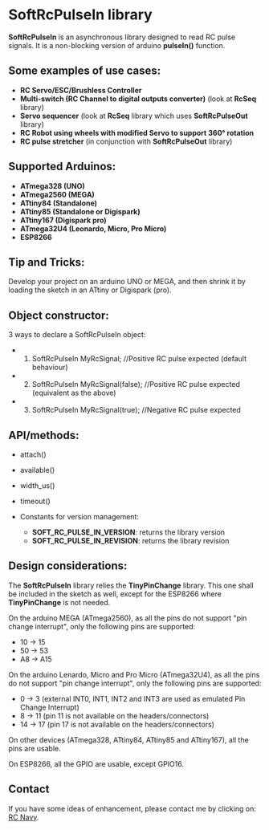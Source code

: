 SoftRcPulseIn library
======================

**SoftRcPulseIn** is an asynchronous library designed to read RC pulse signals. It is a non-blocking version of arduino **pulseIn()** function.

Some examples of use cases:
-------------------------
* **RC Servo/ESC/Brushless Controller**
* **Multi-switch (RC Channel to digital outputs converter)** (look at **RcSeq** library)
* **Servo sequencer** (look at **RcSeq** library which uses **SoftRcPulseOut** library)
* **RC Robot using wheels with modified Servo to support 360° rotation**
* **RC pulse stretcher** (in conjunction with **SoftRcPulseOut** library)

Supported Arduinos:
------------------
* **ATmega328 (UNO)**
* **ATmega2560 (MEGA)**
* **ATtiny84 (Standalone)**
* **ATtiny85 (Standalone or Digispark)**
* **ATtiny167 (Digispark pro)**
* **ATmega32U4 (Leonardo, Micro, Pro Micro)**
* **ESP8266**

Tip and Tricks:
--------------
Develop your project on an arduino UNO or MEGA, and then shrink it by loading the sketch in an ATtiny or Digispark (pro).


Object constructor:
------------------
3 ways to declare a SoftRcPulseIn object:

* 1) SoftRcPulseIn MyRcSignal; //Positive RC pulse expected (default behaviour)
* 2) SoftRcPulseIn MyRcSignal(false); //Positive RC pulse expected (equivalent as the above)
* 3) SoftRcPulseIn MyRcSignal(true); //Negative RC pulse expected

API/methods:
-----------
* attach()
* available()
* width_us()
* timeout()

* Constants for version management:
	* **SOFT_RC_PULSE_IN_VERSION**: returns the library version
	* **SOFT_RC_PULSE_IN_REVISION**: returns the library revision

Design considerations:
---------------------
The **SoftRcPulseIn** library relies the **TinyPinChange** library. This one shall be included in the sketch as well, except for the ESP8266 where **TinyPinChange** is not needed.

On the arduino MEGA (ATmega2560), as all the pins do not support "pin change interrupt", only the following pins are supported:

* 10 -> 15
* 50 -> 53
* A8 -> A15

On the arduino Lenardo, Micro and Pro Micro (ATmega32U4), as all the pins do not support "pin change interrupt", only the following pins are supported:

* 0  -> 3  (external INT0, INT1, INT2 and INT3 are used as emulated Pin Change Interrupt)
* 8  -> 11 (pin 11 is not available on the headers/connectors)
* 14 -> 17 (pin 17 is not available on the headers/connectors)

On other devices (ATmega328, ATtiny84, ATtiny85 and ATtiny167), all the pins are usable.

On ESP8266, all the GPIO are usable, except GPIO16.

Contact
-------

If you have some ideas of enhancement, please contact me by clicking on: [RC Navy](http://p.loussouarn.free.fr/contact.html).

